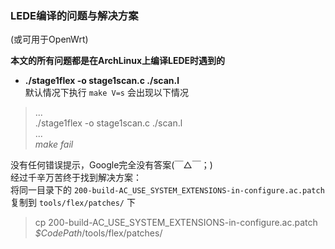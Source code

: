 ### LEDE编译的问题与解决方案
(或可用于OpenWrt)  

**本文的所有问题都是在ArchLinux上编译LEDE时遇到的**  
+ **./stage1flex -o stage1scan.c ./scan.l**  
默认情况下执行 `make V=s` 会出现以下情况
>...  
./stage1flex -o stage1scan.c ./scan.l  
...  
_make fail_

没有任何错误提示，Google完全没有答案(￣△￣；)  
经过千辛万苦终于找到解决方案：  
将同一目录下的 `200-build-AC_USE_SYSTEM_EXTENSIONS-in-configure.ac.patch` 复制到 `tools/flex/patches/` 下  
> cp 200-build-AC\_USE\_SYSTEM\_EXTENSIONS-in-configure.ac.patch _$CodePath_/tools/flex/patches/
